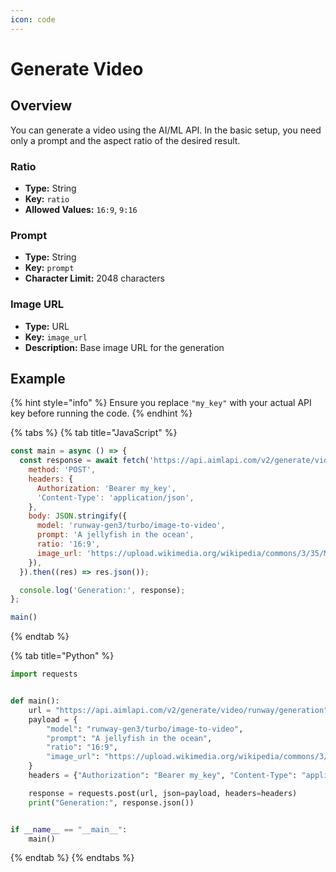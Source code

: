 ```yaml
---
icon: code
---
```


# Generate Video

## Overview

You can generate a video using the AI/ML API. In the basic setup, you need only a prompt and the aspect ratio of the desired result.

### Ratio

* **Type:** String
* **Key:** `ratio`
* **Allowed Values:**  `16:9`, `9:16`

### Prompt

* **Type:** String
* **Key:** `prompt`
* **Character Limit:** 2048 characters

### Image URL

* **Type:** URL
* **Key:** `image_url`
* **Description:** Base image URL for the generation

## Example

{% hint style="info" %}
Ensure you replace `"my_key"` with your actual API key before running the code.
{% endhint %}

{% tabs %}
{% tab title="JavaScript" %}
```javascript
const main = async () => {
  const response = await fetch('https://api.aimlapi.com/v2/generate/video/runway/generation', {
    method: 'POST',
    headers: {
      Authorization: 'Bearer my_key',
      'Content-Type': 'application/json',
    },
    body: JSON.stringify({
      model: 'runway-gen3/turbo/image-to-video',
      prompt: 'A jellyfish in the ocean',
      ratio: '16:9',
      image_url: 'https://upload.wikimedia.org/wikipedia/commons/3/35/Maldivesfish2.jpg',
    }),
  }).then((res) => res.json());

  console.log('Generation:', response);
};

main()
```
{% endtab %}

{% tab title="Python" %}
```python
import requests


def main():
    url = "https://api.aimlapi.com/v2/generate/video/runway/generation"
    payload = {
        "model": "runway-gen3/turbo/image-to-video",
        "prompt": "A jellyfish in the ocean",
        "ratio": "16:9",
        "image_url": "https://upload.wikimedia.org/wikipedia/commons/3/35/Maldivesfish2.jpg",
    }
    headers = {"Authorization": "Bearer my_key", "Content-Type": "application/json"}

    response = requests.post(url, json=payload, headers=headers)
    print("Generation:", response.json())


if __name__ == "__main__":
    main()

```
{% endtab %}
{% endtabs %}

